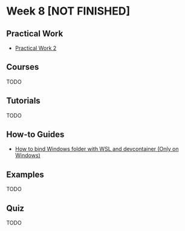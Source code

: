 # Week 8 [NOT FINISHED]

## Practical Work

- [Practical Work 2](/web-course/practical-works/practical-work-2/)

## Courses

TODO

## Tutorials

TODO

## How-to Guides

- [How to bind Windows folder with WSL and devcontainer (Only on Windows)](/web-course/how-to-guides/how-to-bind-windows-folder-with-wsl-and-devcontainer/)

## Examples

TODO

## Quiz

TODO
